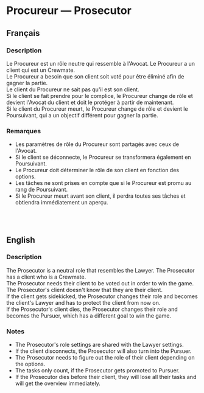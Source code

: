 # Procureur — Prosecutor

## Français

### Description

Le Procureur est un rôle neutre qui ressemble à l'Avocat. Le Procureur a un client qui est un Crewmate.<br>
Le Procureur a besoin que son client soit voté pour être éliminé afin de gagner la partie.<br>
Le client du Procureur ne sait pas qu'il est son client.<br>
Si le client se fait prendre pour le complice, le Procureur change de rôle et devient l'Avocat du client et doit le protéger à partir de maintenant.<br>
Si le client du Procureur meurt, le Procureur change de rôle et devient le Poursuivant, qui a un objectif différent pour gagner la partie.

### Remarques

* Les paramètres de rôle du Procureur sont partagés avec ceux de l'Avocat.
* Si le client se déconnecte, le Procureur se transformera également en Poursuivant.
* Le Procureur doit déterminer le rôle de son client en fonction des options.
* Les tâches ne sont prises en compte que si le Procureur est promu au rang de Poursuivant.
* Si le Procureur meurt avant son client, il perdra toutes ses tâches et obtiendra immédiatement un aperçu.

<br><br>

## English

### Description

The Prosecutor is a neutral role that resembles the Lawyer. The Prosecutor has a client who is a Crewmate.<br>
The Prosecutor needs their client to be voted out in order to win the game.<br>
The Prosecutor's client doesn't know that they are their client.<br>
If the client gets sidekicked, the Prosecutor changes their role and becomes the client's Lawyer and has to protect the client from now on.<br>
If the Prosecutor's client dies, the Prosecutor changes their role and becomes the Pursuer, which has a different goal to win the game.

### Notes

* The Prosecutor's role settings are shared with the Lawyer settings.
* If the client disconnects, the Prosecutor will also turn into the Pursuer.
* The Prosecutor needs to figure out the role of their client depending on the options.
* The tasks only count, if the Prosecutor gets promoted to Pursuer.
* If the Prosecutor dies before their client, they will lose all their tasks and will get the overview immediately.